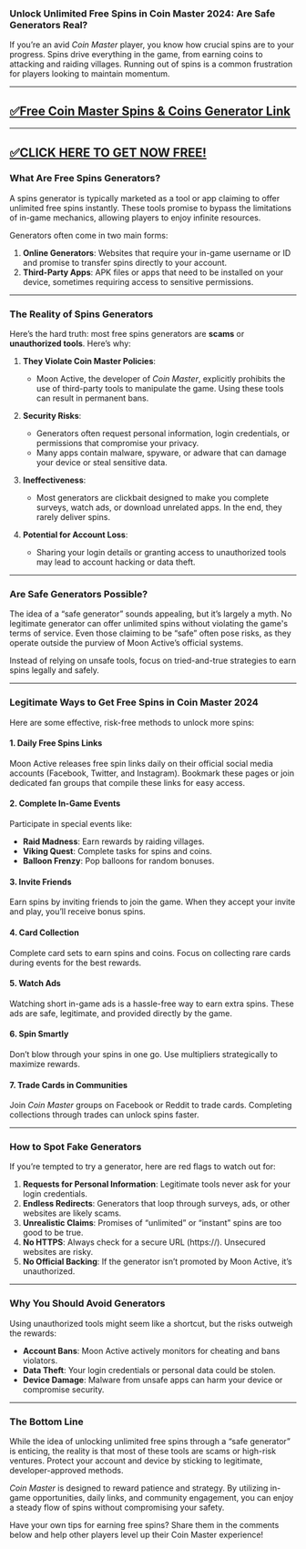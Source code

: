 ### Unlock Unlimited Free Spins in Coin Master 2024: Are Safe Generators Real?  

If you’re an avid *Coin Master* player, you know how crucial spins are to your progress. Spins drive everything in the game, from earning coins to attacking and raiding villages. Running out of spins is a common frustration for players looking to maintain momentum.  

--------------------------------------------
[✅Free Coin Master Spins & Coins Generator Link](https://freeforyou.xyz/coinmaster/)
--------------------------------------------

--------------------------------------------
[✅CLICK HERE TO GET NOW FREE!](https://freeforyou.xyz/coinmaster/)
--------------------------------------------

### **What Are Free Spins Generators?**  

A spins generator is typically marketed as a tool or app claiming to offer unlimited free spins instantly. These tools promise to bypass the limitations of in-game mechanics, allowing players to enjoy infinite resources.  

Generators often come in two main forms:  

1. **Online Generators**: Websites that require your in-game username or ID and promise to transfer spins directly to your account.  
2. **Third-Party Apps**: APK files or apps that need to be installed on your device, sometimes requiring access to sensitive permissions.  

---

### **The Reality of Spins Generators**  

Here’s the hard truth: most free spins generators are **scams** or **unauthorized tools**. Here’s why:  

1. **They Violate Coin Master Policies**:  
   - Moon Active, the developer of *Coin Master*, explicitly prohibits the use of third-party tools to manipulate the game. Using these tools can result in permanent bans.  

2. **Security Risks**:  
   - Generators often request personal information, login credentials, or permissions that compromise your privacy.  
   - Many apps contain malware, spyware, or adware that can damage your device or steal sensitive data.  

3. **Ineffectiveness**:  
   - Most generators are clickbait designed to make you complete surveys, watch ads, or download unrelated apps. In the end, they rarely deliver spins.  

4. **Potential for Account Loss**:  
   - Sharing your login details or granting access to unauthorized tools may lead to account hacking or data theft.  

---

### **Are Safe Generators Possible?**  

The idea of a “safe generator” sounds appealing, but it’s largely a myth. No legitimate generator can offer unlimited spins without violating the game's terms of service. Even those claiming to be “safe” often pose risks, as they operate outside the purview of Moon Active’s official systems.  

Instead of relying on unsafe tools, focus on tried-and-true strategies to earn spins legally and safely.  

---

### **Legitimate Ways to Get Free Spins in Coin Master 2024**  

Here are some effective, risk-free methods to unlock more spins:  

#### 1. **Daily Free Spins Links**  
Moon Active releases free spin links daily on their official social media accounts (Facebook, Twitter, and Instagram). Bookmark these pages or join dedicated fan groups that compile these links for easy access.  

#### 2. **Complete In-Game Events**  
Participate in special events like:  
   - **Raid Madness**: Earn rewards by raiding villages.  
   - **Viking Quest**: Complete tasks for spins and coins.  
   - **Balloon Frenzy**: Pop balloons for random bonuses.  

#### 3. **Invite Friends**  
Earn spins by inviting friends to join the game. When they accept your invite and play, you’ll receive bonus spins.  

#### 4. **Card Collection**  
Complete card sets to earn spins and coins. Focus on collecting rare cards during events for the best rewards.  

#### 5. **Watch Ads**  
Watching short in-game ads is a hassle-free way to earn extra spins. These ads are safe, legitimate, and provided directly by the game.  

#### 6. **Spin Smartly**  
Don’t blow through your spins in one go. Use multipliers strategically to maximize rewards.  

#### 7. **Trade Cards in Communities**  
Join *Coin Master* groups on Facebook or Reddit to trade cards. Completing collections through trades can unlock spins faster.  

---

### **How to Spot Fake Generators**  

If you’re tempted to try a generator, here are red flags to watch out for:  

1. **Requests for Personal Information**: Legitimate tools never ask for your login credentials.  
2. **Endless Redirects**: Generators that loop through surveys, ads, or other websites are likely scams.  
3. **Unrealistic Claims**: Promises of “unlimited” or “instant” spins are too good to be true.  
4. **No HTTPS**: Always check for a secure URL (https://). Unsecured websites are risky.  
5. **No Official Backing**: If the generator isn’t promoted by Moon Active, it’s unauthorized.  

---

### **Why You Should Avoid Generators**  

Using unauthorized tools might seem like a shortcut, but the risks outweigh the rewards:  
- **Account Bans**: Moon Active actively monitors for cheating and bans violators.  
- **Data Theft**: Your login credentials or personal data could be stolen.  
- **Device Damage**: Malware from unsafe apps can harm your device or compromise security.  

---

### **The Bottom Line**  

While the idea of unlocking unlimited free spins through a “safe generator” is enticing, the reality is that most of these tools are scams or high-risk ventures. Protect your account and device by sticking to legitimate, developer-approved methods.  

*Coin Master* is designed to reward patience and strategy. By utilizing in-game opportunities, daily links, and community engagement, you can enjoy a steady flow of spins without compromising your safety.  

Have your own tips for earning free spins? Share them in the comments below and help other players level up their Coin Master experience!  
